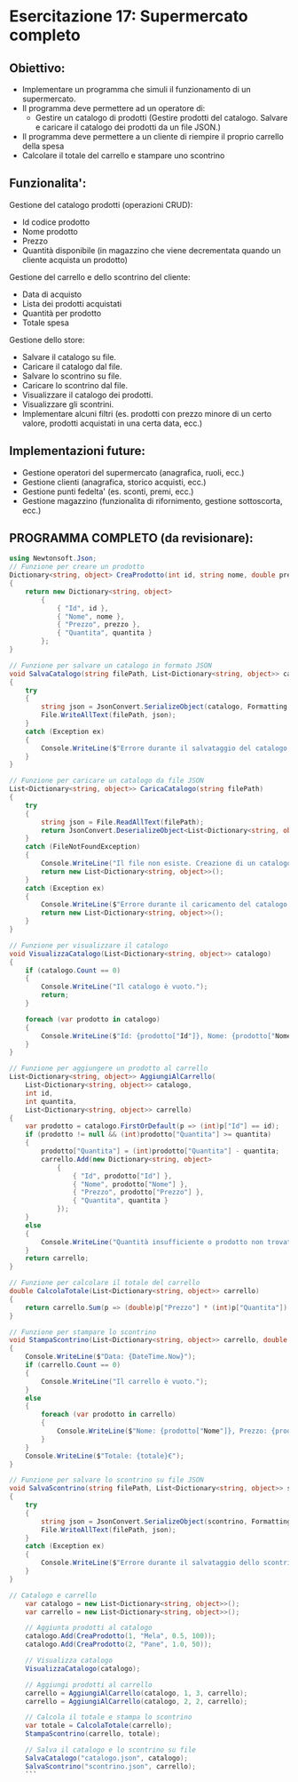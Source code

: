 # Esercitazione 17: Supermercato completo

## Obiettivo:

- Implementare un programma che simuli il funzionamento di un supermercato.
- Il programma deve permettere ad un operatore di:
    - Gestire un catalogo di prodotti (Gestire prodotti del catalogo. Salvare e caricare il catalogo dei prodotti da un file JSON.)
- Il programma deve permettere a un cliente di riempire il proprio carrello della spesa
- Calcolare il totale del carrello e stampare uno scontrino

## Funzionalita':

Gestione del catalogo prodotti (operazioni CRUD):
- Id codice prodotto
- Nome prodotto
- Prezzo
- Quantità disponibile (in magazzino che viene decrementata quando un cliente acquista un prodotto)

Gestione del carrello e dello scontrino del cliente:
- Data di acquisto
- Lista dei prodotti acquistati
- Quantità per prodotto
- Totale spesa

Gestione dello store:
- Salvare il catalogo su file.
- Caricare il catalogo dal file.
- Salvare lo scontrino su file.
- Caricare lo scontrino dal file.
- Visualizzare il catalogo dei prodotti.
- Visualizzare gli scontrini.
- Implementare alcuni filtri (es. prodotti con prezzo minore di un certo valore, prodotti acquistati in una certa data, ecc.)

## Implementazioni future:

- Gestione operatori del supermercato (anagrafica, ruoli, ecc.)
- Gestione clienti (anagrafica, storico acquisti, ecc.)
- Gestione punti fedelta' (es. sconti, premi, ecc.)
- Gestione magazzino (funzionalita di rifornimento, gestione sottoscorta, ecc.)

## PROGRAMMA COMPLETO (da revisionare):

```csharp
using Newtonsoft.Json;
// Funzione per creare un prodotto
Dictionary<string, object> CreaProdotto(int id, string nome, double prezzo, int quantita)
{
    return new Dictionary<string, object>
        {
            { "Id", id },
            { "Nome", nome },
            { "Prezzo", prezzo },
            { "Quantita", quantita }
        };
}

// Funzione per salvare un catalogo in formato JSON
void SalvaCatalogo(string filePath, List<Dictionary<string, object>> catalogo)
{
    try
    {
        string json = JsonConvert.SerializeObject(catalogo, Formatting.Indented);
        File.WriteAllText(filePath, json);
    }
    catch (Exception ex)
    {
        Console.WriteLine($"Errore durante il salvataggio del catalogo: {ex.Message}");
    }
}

// Funzione per caricare un catalogo da file JSON
List<Dictionary<string, object>> CaricaCatalogo(string filePath)
{
    try
    {
        string json = File.ReadAllText(filePath);
        return JsonConvert.DeserializeObject<List<Dictionary<string, object>>>(json) ?? new List<Dictionary<string, object>>();
    }
    catch (FileNotFoundException)
    {
        Console.WriteLine("Il file non esiste. Creazione di un catalogo vuoto.");
        return new List<Dictionary<string, object>>();
    }
    catch (Exception ex)
    {
        Console.WriteLine($"Errore durante il caricamento del catalogo: {ex.Message}");
        return new List<Dictionary<string, object>>();
    }
}

// Funzione per visualizzare il catalogo
void VisualizzaCatalogo(List<Dictionary<string, object>> catalogo)
{
    if (catalogo.Count == 0)
    {
        Console.WriteLine("Il catalogo è vuoto.");
        return;
    }

    foreach (var prodotto in catalogo)
    {
        Console.WriteLine($"Id: {prodotto["Id"]}, Nome: {prodotto["Nome"]}, Prezzo: {prodotto["Prezzo"]}€, Quantità: {prodotto["Quantita"]}");
    }
}

// Funzione per aggiungere un prodotto al carrello
List<Dictionary<string, object>> AggiungiAlCarrello(
    List<Dictionary<string, object>> catalogo,
    int id,
    int quantita,
    List<Dictionary<string, object>> carrello)
{
    var prodotto = catalogo.FirstOrDefault(p => (int)p["Id"] == id);
    if (prodotto != null && (int)prodotto["Quantita"] >= quantita)
    {
        prodotto["Quantita"] = (int)prodotto["Quantita"] - quantita;
        carrello.Add(new Dictionary<string, object>
            {
                { "Id", prodotto["Id"] },
                { "Nome", prodotto["Nome"] },
                { "Prezzo", prodotto["Prezzo"] },
                { "Quantita", quantita }
            });
    }
    else
    {
        Console.WriteLine("Quantità insufficiente o prodotto non trovato.");
    }
    return carrello;
}

// Funzione per calcolare il totale del carrello
double CalcolaTotale(List<Dictionary<string, object>> carrello)
{
    return carrello.Sum(p => (double)p["Prezzo"] * (int)p["Quantita"]);
}

// Funzione per stampare lo scontrino
void StampaScontrino(List<Dictionary<string, object>> carrello, double totale)
{
    Console.WriteLine($"Data: {DateTime.Now}");
    if (carrello.Count == 0)
    {
        Console.WriteLine("Il carrello è vuoto.");
    }
    else
    {
        foreach (var prodotto in carrello)
        {
            Console.WriteLine($"Nome: {prodotto["Nome"]}, Prezzo: {prodotto["Prezzo"]}€, Quantità: {prodotto["Quantita"]}");
        }
    }
    Console.WriteLine($"Totale: {totale}€");
}

// Funzione per salvare lo scontrino su file JSON
void SalvaScontrino(string filePath, List<Dictionary<string, object>> scontrino)
{
    try
    {
        string json = JsonConvert.SerializeObject(scontrino, Formatting.Indented);
        File.WriteAllText(filePath, json);
    }
    catch (Exception ex)
    {
        Console.WriteLine($"Errore durante il salvataggio dello scontrino: {ex.Message}");
    }
}

// Catalogo e carrello
    var catalogo = new List<Dictionary<string, object>>();
    var carrello = new List<Dictionary<string, object>>();

    // Aggiunta prodotti al catalogo
    catalogo.Add(CreaProdotto(1, "Mela", 0.5, 100));
    catalogo.Add(CreaProdotto(2, "Pane", 1.0, 50));

    // Visualizza catalogo
    VisualizzaCatalogo(catalogo);

    // Aggiungi prodotti al carrello
    carrello = AggiungiAlCarrello(catalogo, 1, 3, carrello);
    carrello = AggiungiAlCarrello(catalogo, 2, 2, carrello);

    // Calcola il totale e stampa lo scontrino
    var totale = CalcolaTotale(carrello);
    StampaScontrino(carrello, totale);

    // Salva il catalogo e lo scontrino su file
    SalvaCatalogo("catalogo.json", catalogo);
    SalvaScontrino("scontrino.json", carrello);
    ```